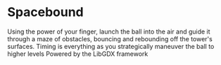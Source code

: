 # Spacebound
Using the power of your finger, launch the ball into the air and guide it through a maze of obstacles, bouncing and rebounding off the tower's surfaces. Timing is everything as you strategically maneuver the ball to higher levels
Powered by the LibGDX framework
